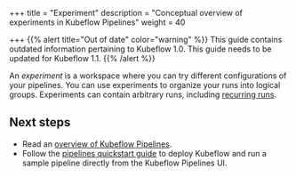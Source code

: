 +++
title = "Experiment"
description = "Conceptual overview of experiments in Kubeflow Pipelines"
weight = 40
                    
+++
{{% alert title="Out of date" color="warning" %}}
This guide contains outdated information pertaining to Kubeflow 1.0. This guide
needs to be updated for Kubeflow 1.1.
{{% /alert %}}

An *experiment* is a workspace where you can try different configurations of
your pipelines. You can use experiments to organize your runs into logical
groups. Experiments can contain arbitrary runs, including 
[recurring runs](/docs/pipelines/concepts/run#recurring-run).

## Next steps

* Read an [overview of Kubeflow Pipelines](/docs/pipelines/pipelines-overview/).
* Follow the [pipelines quickstart guide](/docs/pipelines/pipelines-quickstart/) 
  to deploy Kubeflow and run a sample pipeline directly from the Kubeflow 
  Pipelines UI.